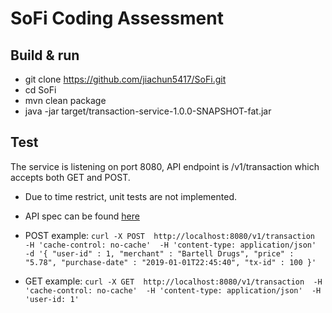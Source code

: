 # SoFi Coding Assessment
## Build & run
* git clone https://github.com/jiachun5417/SoFi.git
* cd SoFi
* mvn clean package
* java -jar target/transaction-service-1.0.0-SNAPSHOT-fat.jar

## Test
The service is listening on port 8080, API endpoint is /v1/transaction which accepts both GET and POST.   
* Due to time restrict, unit tests are not implemented.   
* API spec can be found [here](api-spec.yaml) 

* POST example:
`curl -X POST 
  http://localhost:8080/v1/transaction 
  -H 'cache-control: no-cache' 
  -H 'content-type: application/json' 
  -d '{
"user-id" : 1,
"merchant" : "Bartell Drugs",
"price" : "5.78",
"purchase-date" : "2019-01-01T22:45:40",
"tx-id" : 100
}'`

* GET example:
`curl -X GET 
  http://localhost:8080/v1/transaction 
  -H 'cache-control: no-cache' 
  -H 'content-type: application/json' 
  -H 'user-id: 1'`
